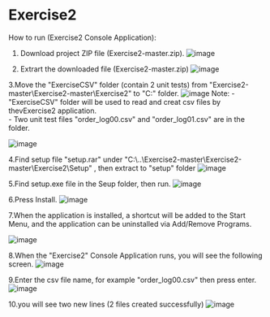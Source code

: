 # Exercise2
How to run (Exercise2 Console Application):
  1. Download project ZIP file (Exercise2-master.zip).
  ![image](https://user-images.githubusercontent.com/22318538/204076124-77ca0164-cffc-4ae2-9847-88934fce395d.png)
  
  2. Extrart the downloaded file (Exercise2-master.zip)
  ![image](https://user-images.githubusercontent.com/22318538/204076277-a26c91f7-2e01-4999-b607-15ae8ee3fdb9.png)
  
  3.Move the "ExerciseCSV" folder (contain 2 unit tests) from "Exercise2-master\Exercise2-master\Exercise2" to "C:\" folder.
 ![image](https://user-images.githubusercontent.com/22318538/204081677-6dcaffab-993c-4926-b1bd-ca5d8570ea73.png)
  Note: - "ExerciseCSV" folder will be used  to read and creat csv files by thevExercise2 application.    
         - Two unit test files "order_log00.csv" and  "order_log01.csv" are in the folder.   
        
  ![image](https://user-images.githubusercontent.com/22318538/204077126-745d09e0-9d9a-409a-bd76-8b3da6199d74.png)
  
  4.Find setup file "setup.rar" under "C:\\..\\Exercise2-master\Exercise2-master\Exercise2\Setup" , then extract to "setup" folder
  ![image](https://user-images.githubusercontent.com/22318538/204081882-d9f7b228-8637-4e87-b0db-cac7f68fb9c8.png)

  5.Find setup.exe file in the Seup folder, then run.
  ![image](https://user-images.githubusercontent.com/22318538/204082170-63cb1b26-9d63-4a07-ba9e-d06c830d1bc6.png)

  6.Press Install.
  ![image](https://user-images.githubusercontent.com/22318538/204082220-661f22e4-7dd3-4766-934a-21cf184ba987.png)

  7.When the application is installed, a shortcut will be added to the Start Menu, and the application can be uninstalled via Add/Remove Programs.   
  
  ![image](https://user-images.githubusercontent.com/22318538/204082380-d35ef1e2-4248-48aa-a5fc-398a643a5069.png)

  8.When the "Exercise2" Console Application runs, you will see the following screen.
  ![image](https://user-images.githubusercontent.com/22318538/204082285-7645e997-af67-4aaf-b62a-8c4a8d1f516a.png)

  9.Enter the csv file name, for example "order_log00.csv" then press enter.
  ![image](https://user-images.githubusercontent.com/22318538/204082647-e64df947-b01e-4863-a7ae-b4df71db7af5.png)

  10.you will see two new lines (2 files created successfully)
  ![image](https://user-images.githubusercontent.com/22318538/204082698-c3a1418b-621d-41d9-8bdf-3632d0a379da.png)
